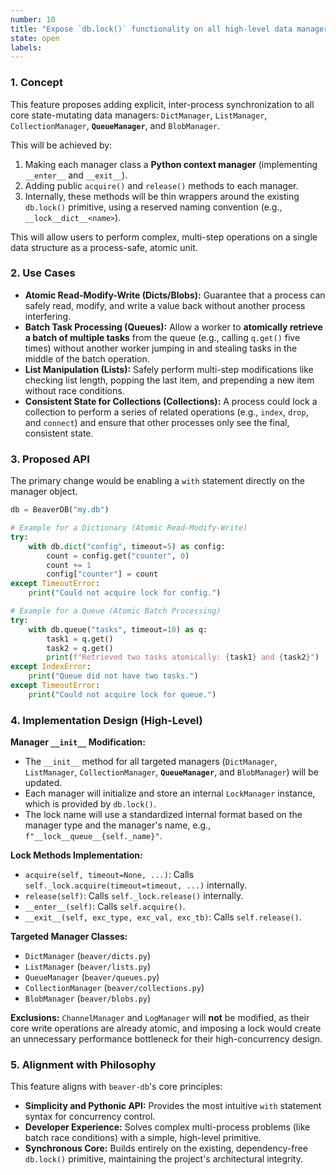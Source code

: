 ```yaml
---
number: 10
title: "Expose `db.lock()` functionality on all high-level data managers"
state: open
labels:
---
```


### 1. Concept

This feature proposes adding explicit, inter-process synchronization to all core state-mutating data managers: `DictManager`, `ListManager`, `CollectionManager`, **`QueueManager`**, and `BlobManager`.

This will be achieved by:

1.  Making each manager class a **Python context manager** (implementing `__enter__` and `__exit__`).
2.  Adding public `acquire()` and `release()` methods to each manager.
3.  Internally, these methods will be thin wrappers around the existing `db.lock()` primitive, using a reserved naming convention (e.g., `__lock__dict__<name>`).

This will allow users to perform complex, multi-step operations on a single data structure as a process-safe, atomic unit.

### 2. Use Cases

* **Atomic Read-Modify-Write (Dicts/Blobs):** Guarantee that a process can safely read, modify, and write a value back without another process interfering.
* **Batch Task Processing (Queues):** Allow a worker to **atomically retrieve a batch of multiple tasks** from the queue (e.g., calling `q.get()` five times) without another worker jumping in and stealing tasks in the middle of the batch operation.
* **List Manipulation (Lists):** Safely perform multi-step modifications like checking list length, popping the last item, and prepending a new item without race conditions.
* **Consistent State for Collections (Collections):** A process could lock a collection to perform a series of related operations (e.g., `index`, `drop`, and `connect`) and ensure that other processes only see the final, consistent state.

### 3. Proposed API

The primary change would be enabling a `with` statement directly on the manager object.

```python
db = BeaverDB("my.db")

# Example for a Dictionary (Atomic Read-Modify-Write)
try:
    with db.dict("config", timeout=5) as config:
        count = config.get("counter", 0)
        count += 1
        config["counter"] = count
except TimeoutError:
    print("Could not acquire lock for config.")

# Example for a Queue (Atomic Batch Processing)
try:
    with db.queue("tasks", timeout=10) as q:
        task1 = q.get()
        task2 = q.get()
        print(f"Retrieved two tasks atomically: {task1} and {task2}")
except IndexError:
    print("Queue did not have two tasks.")
except TimeoutError:
    print("Could not acquire lock for queue.")
```

### 4. Implementation Design (High-Level)

**Manager `__init__` Modification:**

* The `__init__` method for all targeted managers (`DictManager`, `ListManager`, `CollectionManager`, **`QueueManager`**, and `BlobManager`) will be updated.
* Each manager will initialize and store an internal `LockManager` instance, which is provided by `db.lock()`.
* The lock name will use a standardized internal format based on the manager type and the manager's name, e.g., `f"__lock__queue__{self._name}"`.

**Lock Methods Implementation:**

* `acquire(self, timeout=None, ...)`: Calls `self._lock.acquire(timeout=timeout, ...)` internally.
* `release(self)`: Calls `self._lock.release()` internally.
* `__enter__(self)`: Calls `self.acquire()`.
* `__exit__(self, exc_type, exc_val, exc_tb)`: Calls `self.release()`.

**Targeted Manager Classes:**

* `DictManager` (`beaver/dicts.py`)
* `ListManager` (`beaver/lists.py`)
* `QueueManager` (`beaver/queues.py`)
* `CollectionManager` (`beaver/collections.py`)
* `BlobManager` (`beaver/blobs.py`)

**Exclusions:** `ChannelManager` and `LogManager` will **not** be modified, as their core write operations are already atomic, and imposing a lock would create an unnecessary performance bottleneck for their high-concurrency design.

### 5. Alignment with Philosophy

This feature aligns with `beaver-db`'s core principles:

* **Simplicity and Pythonic API:** Provides the most intuitive `with` statement syntax for concurrency control.
* **Developer Experience:** Solves complex multi-process problems (like batch race conditions) with a simple, high-level primitive.
* **Synchronous Core:** Builds entirely on the existing, dependency-free `db.lock()` primitive, maintaining the project's architectural integrity.